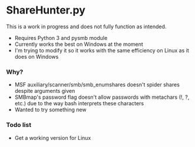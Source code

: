 # ShareHunter.py
This is a work in progress and does not fully function as intended.

* Requires Python 3 and pysmb module 
* Currently works the best on Windows at the moment
* I'm trying to modify it so it works with the same efficiency on Linux as it does on Windows

### Why?
* MSF auxiliary/scanner/smb/smb_enumshares doesn't spider shares despite arguments given
* SMBmap's password flag doesn't allow passwords with metachars (!, ?, etc.) due to the way bash interprets these characters
* Wanted to try something new

### Todo list
* Get a working version for Linux 
